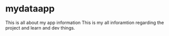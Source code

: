 # mydataapp
This is all about my app information
This is my all inforamtion regarding the project and learn and dev things.
